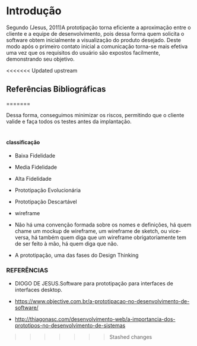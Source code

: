 # Introdução

Segundo (Jesus, 2011)A prototipação torna eficiente a aproximação entre o cliente e a equipe de desenvolvimento, pois dessa forma quem solicita o software obtem inicialmente a visualização do produto desejado. Deste modo após o primeiro contato inicial a comunicação torna-se mais efetiva uma vez que os requisitos do usuário são expostos facilmente, demonstrando seu objetivo.


<<<<<<< Updated upstream
## Referências Bibliográficas
=======
 <p> Dessa forma, conseguimos minimizar os riscos, permitindo que o cliente valide e faça todos os testes antes da implantação.

 # <h4> classificação
 - Baixa Fidelidade
 - Media Fidelidade
 - Alta Fidelidade
 - Prototipação Evolucionária
 - Prototipação Descartável
 - wireframe
 - Não há uma convenção formada sobre os nomes e definições, há quem chame um mockup de wireframe, um wireframe de sketch, ou vice-versa, há também quem diga que um wireframe obrigatoriamente tem de ser feito à mão, há quem diga que não.

 - A prototipação, uma das fases do Design Thinking





### **REFERÊNCIAS** ###
- DIOGO DE JESUS.Software para prototipação para interfaces de interfaces desktop.

- https://www.objective.com.br/a-prototipacao-no-desenvolvimento-de-software/

- http://thiagonasc.com/desenvolvimento-web/a-importancia-dos-prototipos-no-desenvolvimento-de-sistemas
>>>>>>> Stashed changes
